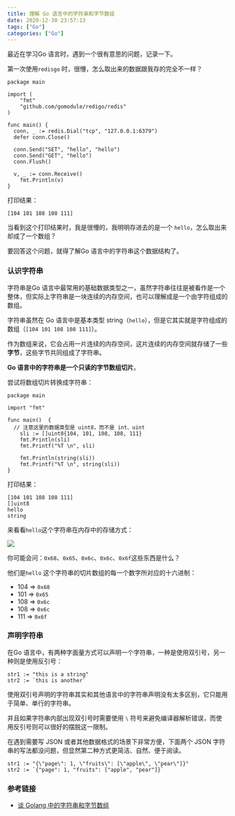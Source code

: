 ```yaml
---
title: 理解 Go 语言中的字符串和字节数组
date: 2020-12-30 23:57:13
tags: ["Go"]
categories: ["Go"]
---
```


最近在学习Go 语言时，遇到一个很有意思的问题，记录一下。

第一次使用`redisgo` 时，很懵，怎么取出来的数据跟我存的完全不一样？
```
package main

import (
	"fmt"
	"github.com/gomodule/redigo/redis"
)

func main() {
  conn, _ := redis.Dial("tcp", "127.0.0.1:6379")
  defer conn.Close()
  
  conn.Send("SET", "hello", "hello")
  conn.Send("GET", "hello")
  conn.Flush()
  
  v, _ := conn.Receive()
	fmt.Println(v)
}
```

打印结果：
```
[104 101 108 108 111]
```

当看到这个打印结果时，我是很懵的，我明明存进去的是一个 `hello`，怎么取出来却成了一个数组？

要回答这个问题，就得了解Go 语言中的字符串这个数据结构了。

### 认识字符串
字符串是Go 语言中最常用的基础数据类型之一，虽然字符串往往是被看作是一个整体，但实际上字符串是一块连续的内存空间，也可以理解成是一个由字符组成的数组。

字符串虽然在 Go 语言中是基本类型 string（`hello`），但是它其实就是字符组成的数组（`[104 101 108 108 111]`）。

作为数组来说，它会占用一片连续的内存空间，这片连续的内存空间就存储了一些**字节**，这些字节共同组成了字符串。

**Go 语言中的字符串是一个只读的字节数组切片**。

尝试将数组切片转换成字符串：
```
package main

import "fmt"

func main()  {
  // 注意这里的数据类型是 uint8，而不是 int、uint
	sli := []uint8{104, 101, 108, 108, 111}
	fmt.Println(sli)
	fmt.Printf("%T \n", sli)
	
	fmt.Println(string(sli))       
	fmt.Printf("%T \n", string(sli))
}
```

打印结果：
```
[104 101 108 108 111]
[]uint8 
hello
string 
```

来看看`hello`这个字符串在内存中的存储方式：

![](https://cdn.jsdelivr.net/gh/0xAiKang/CDN/blog/images/20201230160415.png)

你可能会问：`0x68`、`0x65`、`0x6c`、`0x6c`、`0x6f`这些东西是什么？

他们是`hello` 这个字符串的切片数组的每一个数字所对应的十六进制：
* 104 => `0x68`
* 101 => `0x65`
* 108 => `0x6c`
* 108 => `0x6c`
* 111 => `0x6f`

### 声明字符串

在Go 语言中，有两种字面量方式可以声明一个字符串，一种是使用双引号，另一种则是使用反引号：
```
str1 := "this is a string"
str2 := `this is another`
```

使用双引号声明的字符串其实和其他语言中的字符串声明没有太多区别，它只能用于简单、单行的字符串。

并且如果字符串内部出现双引号时需要使用 `\` 符号来避免编译器解析错误，而使用反引号则可以很好的摆脱这一限制。

在遇到需要写 JSON 或者其他数据格式的场景下非常方便，下面两个 JSON 字符串的写法都没问题，但显然第二种方式更简洁、自然、便于阅读。
```
str1 := "{\"page\": 1, \"fruits\": [\"apple\", \"pear\"]}"
str2 := `{"page": 1, "fruits": ["apple", "pear"]}`
```

### 参考链接
* [谈 Golang 中的字符串和字节数组](https://www.infoq.cn/article/wj08lvwzu6tnkv4sidy6)
